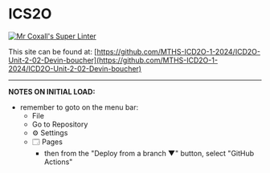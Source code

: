 # ICS2O

[![Mr Coxall's Super Linter](https://github.com/MTHS-ICD2O-1-2024/ICD2O-Unit-2-02-Devin-boucher/workflows/Mr%20Coxall's%20Super%20Linter/badge.svg)](https://github.com/MTHS-ICD2O-1-2024/ICD2O-Unit-2-02-Devin-boucher/actions)

This site can be found at: [https://github.com/MTHS-ICD2O-1-2024/ICD2O-Unit-2-02-Devin-boucher](https://github.com/MTHS-ICD2O-1-2024/ICD2O-Unit-2-02-Devin-boucher)

---

**NOTES ON INITIAL LOAD:**
- remember to goto on the menu bar:
  - File
  - Go to Repository
  - ⚙ Settings
  - 🗔 Pages
    - then from the "Deploy from a branch ▼" button, select "GitHub Actions"
